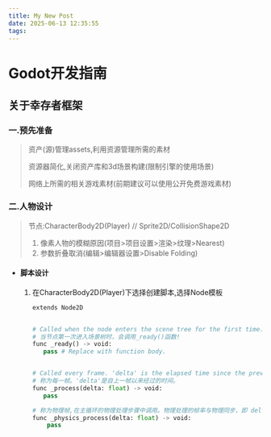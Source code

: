 ```yaml
---
title: My New Post
date: 2025-06-13 12:35:55
tags:
---
```


# Godot开发指南

## 关于幸存者框架

### 一.预先准备

> 资产(源)管理assets,利用资源管理所需的素材
>
> 资源器简化,关闭资产库和3d场景构建(限制引擎的使用场景)
>
> 网络上所需的相关游戏素材(前期建议可以使用公开免费游戏素材)

### 二.人物设计

> 节点:CharacterBody2D(Player) // Sprite2D/CollisionShape2D
>
> 1. 像素人物的模糊原因(项目>项目设置>渲染>纹理>Nearest)
> 2. 参数折叠取消(编辑>编辑器设置>Disable Folding)

- #### 脚本设计

  1. 在CharacterBody2D(Player)下选择创建脚本,选择Node模板

     ```python
     extends Node2D
     
     
     # Called when the node enters the scene tree for the first time.
     # 当节点第一次进入场景树时，会调用_ready()函数!
     func _ready() -> void:
     	pass # Replace with function body.
     
     
     # Called every frame. 'delta' is the elapsed time since the previous frame.
     # 称为每一帧。'delta'是自上一帧以来经过的时间。
     func _process(delta: float) -> void:
     	pass
     
     # 称为物理帧,在主循环的物理处理步骤中调用。物理处理的帧率与物理同步，即 delta 参数通常不变（例外见下文）。delta 的单位为秒。启用物理处理后才会调用该方法
     func _physics_process(delta: float) -> void:
         pass
     ```

     
